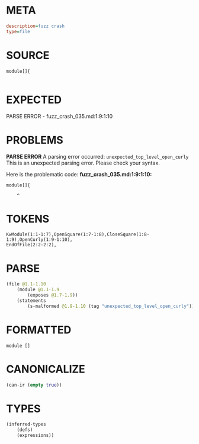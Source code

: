 # META
~~~ini
description=fuzz crash
type=file
~~~
# SOURCE
~~~roc
module[]{
 
~~~
# EXPECTED
PARSE ERROR - fuzz_crash_035.md:1:9:1:10
# PROBLEMS
**PARSE ERROR**
A parsing error occurred: `unexpected_top_level_open_curly`
This is an unexpected parsing error. Please check your syntax.

Here is the problematic code:
**fuzz_crash_035.md:1:9:1:10:**
```roc
module[]{
```
        ^


# TOKENS
~~~zig
KwModule(1:1-1:7),OpenSquare(1:7-1:8),CloseSquare(1:8-1:9),OpenCurly(1:9-1:10),
EndOfFile(2:2-2:2),
~~~
# PARSE
~~~clojure
(file @1.1-1.10
	(module @1.1-1.9
		(exposes @1.7-1.9))
	(statements
		(s-malformed @1.9-1.10 (tag "unexpected_top_level_open_curly"))))
~~~
# FORMATTED
~~~roc
module []

~~~
# CANONICALIZE
~~~clojure
(can-ir (empty true))
~~~
# TYPES
~~~clojure
(inferred-types
	(defs)
	(expressions))
~~~
